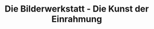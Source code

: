 ---
title: "Die Bilderwerkstatt - Die Kunst der Einrahmung"
url: /moessingen/die-bilderwerkstatt-die-kunst-der-einrahmung/
shop: Rahmen
---